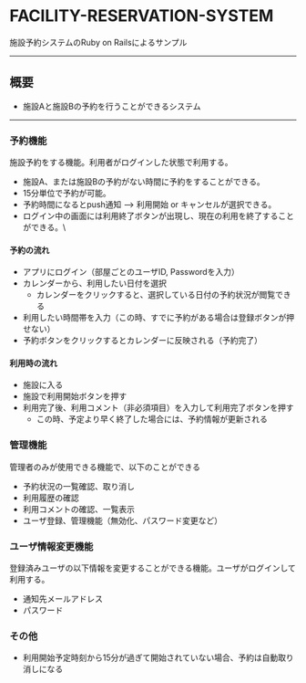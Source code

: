# FACILITY-RESERVATION-SYSTEM

施設予約システムのRuby on Railsによるサンプル

---

## 概要

- 施設Aと施設Bの予約を行うことができるシステム

---

### 予約機能

施設予約をする機能。利用者がログインした状態で利用する。

- 施設A、または施設Bの予約がない時間に予約をすることができる。
- 15分単位で予約が可能。
- 予約時間になるとpush通知 --> 利用開始 or キャンセルが選択できる。
- ログイン中の画面には利用終了ボタンが出現し、現在の利用を終了することができる。\

#### 予約の流れ

- アプリにログイン（部屋ごとのユーザID, Passwordを入力）
- カレンダーから、利用したい日付を選択
  - カレンダーをクリックすると、選択している日付の予約状況が閲覧できる
- 利用したい時間帯を入力（この時、すでに予約がある場合は登録ボタンが押せない）
- 予約ボタンをクリックするとカレンダーに反映される（予約完了）

#### 利用時の流れ

- 施設に入る
- 施設で利用開始ボタンを押す
- 利用完了後、利用コメント（非必須項目）を入力して利用完了ボタンを押す
  - この時、予定より早く終了した場合には、予約情報が更新される

### 管理機能

管理者のみが使用できる機能で、以下のことができる

- 予約状況の一覧確認、取り消し
- 利用履歴の確認
- 利用コメントの確認、一覧表示
- ユーザ登録、管理機能（無効化、パスワード変更など）

### ユーザ情報変更機能

登録済みユーザの以下情報を変更することができる機能。ユーザがログインして利用する。

- 通知先メールアドレス
- パスワード


### その他

- 利用開始予定時刻から15分が過ぎて開始されていない場合、予約は自動取り消しになる
